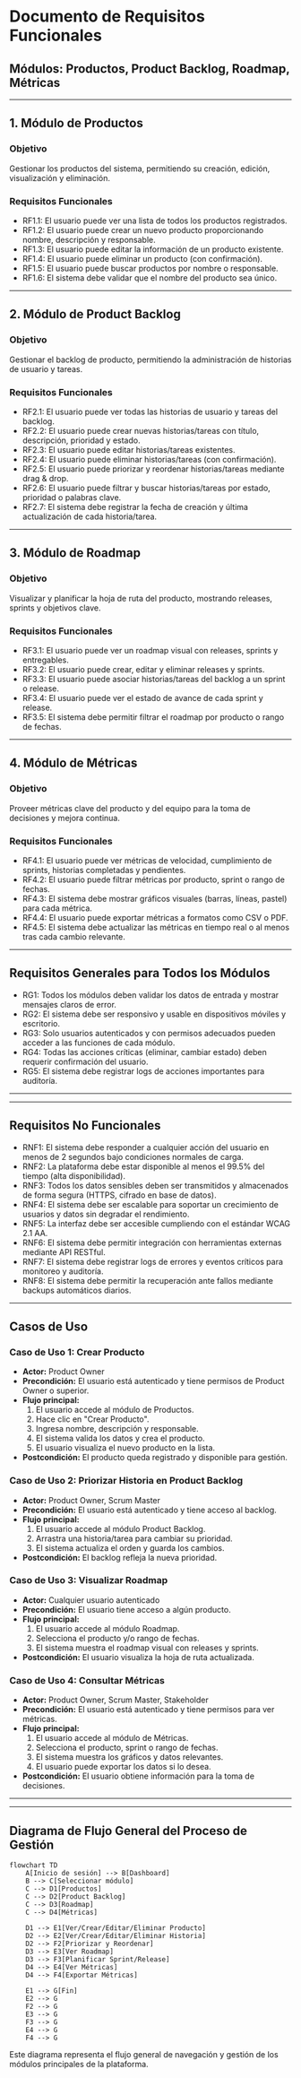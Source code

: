 # Documento de Requisitos Funcionales

## Módulos: Productos, Product Backlog, Roadmap, Métricas

---

## 1. Módulo de Productos
### Objetivo
Gestionar los productos del sistema, permitiendo su creación, edición, visualización y eliminación.

### Requisitos Funcionales
- RF1.1: El usuario puede ver una lista de todos los productos registrados.
- RF1.2: El usuario puede crear un nuevo producto proporcionando nombre, descripción y responsable.
- RF1.3: El usuario puede editar la información de un producto existente.
- RF1.4: El usuario puede eliminar un producto (con confirmación).
- RF1.5: El usuario puede buscar productos por nombre o responsable.
- RF1.6: El sistema debe validar que el nombre del producto sea único.

---

## 2. Módulo de Product Backlog
### Objetivo
Gestionar el backlog de producto, permitiendo la administración de historias de usuario y tareas.

### Requisitos Funcionales
- RF2.1: El usuario puede ver todas las historias de usuario y tareas del backlog.
- RF2.2: El usuario puede crear nuevas historias/tareas con título, descripción, prioridad y estado.
- RF2.3: El usuario puede editar historias/tareas existentes.
- RF2.4: El usuario puede eliminar historias/tareas (con confirmación).
- RF2.5: El usuario puede priorizar y reordenar historias/tareas mediante drag & drop.
- RF2.6: El usuario puede filtrar y buscar historias/tareas por estado, prioridad o palabras clave.
- RF2.7: El sistema debe registrar la fecha de creación y última actualización de cada historia/tarea.

---

## 3. Módulo de Roadmap
### Objetivo
Visualizar y planificar la hoja de ruta del producto, mostrando releases, sprints y objetivos clave.

### Requisitos Funcionales
- RF3.1: El usuario puede ver un roadmap visual con releases, sprints y entregables.
- RF3.2: El usuario puede crear, editar y eliminar releases y sprints.
- RF3.3: El usuario puede asociar historias/tareas del backlog a un sprint o release.
- RF3.4: El usuario puede ver el estado de avance de cada sprint y release.
- RF3.5: El sistema debe permitir filtrar el roadmap por producto o rango de fechas.

---

## 4. Módulo de Métricas
### Objetivo
Proveer métricas clave del producto y del equipo para la toma de decisiones y mejora continua.

### Requisitos Funcionales
- RF4.1: El usuario puede ver métricas de velocidad, cumplimiento de sprints, historias completadas y pendientes.
- RF4.2: El usuario puede filtrar métricas por producto, sprint o rango de fechas.
- RF4.3: El sistema debe mostrar gráficos visuales (barras, líneas, pastel) para cada métrica.
- RF4.4: El usuario puede exportar métricas a formatos como CSV o PDF.
- RF4.5: El sistema debe actualizar las métricas en tiempo real o al menos tras cada cambio relevante.

---

## Requisitos Generales para Todos los Módulos
- RG1: Todos los módulos deben validar los datos de entrada y mostrar mensajes claros de error.
- RG2: El sistema debe ser responsivo y usable en dispositivos móviles y escritorio.
- RG3: Solo usuarios autenticados y con permisos adecuados pueden acceder a las funciones de cada módulo.
- RG4: Todas las acciones críticas (eliminar, cambiar estado) deben requerir confirmación del usuario.
- RG5: El sistema debe registrar logs de acciones importantes para auditoría.

---


---

## Requisitos No Funcionales

- RNF1: El sistema debe responder a cualquier acción del usuario en menos de 2 segundos bajo condiciones normales de carga.
- RNF2: La plataforma debe estar disponible al menos el 99.5% del tiempo (alta disponibilidad).
- RNF3: Todos los datos sensibles deben ser transmitidos y almacenados de forma segura (HTTPS, cifrado en base de datos).
- RNF4: El sistema debe ser escalable para soportar un crecimiento de usuarios y datos sin degradar el rendimiento.
- RNF5: La interfaz debe ser accesible cumpliendo con el estándar WCAG 2.1 AA.
- RNF6: El sistema debe permitir integración con herramientas externas mediante API RESTful.
- RNF7: El sistema debe registrar logs de errores y eventos críticos para monitoreo y auditoría.
- RNF8: El sistema debe permitir la recuperación ante fallos mediante backups automáticos diarios.

---

## Casos de Uso

### Caso de Uso 1: Crear Producto
- **Actor:** Product Owner
- **Precondición:** El usuario está autenticado y tiene permisos de Product Owner o superior.
- **Flujo principal:**
  1. El usuario accede al módulo de Productos.
  2. Hace clic en "Crear Producto".
  3. Ingresa nombre, descripción y responsable.
  4. El sistema valida los datos y crea el producto.
  5. El usuario visualiza el nuevo producto en la lista.
- **Postcondición:** El producto queda registrado y disponible para gestión.

### Caso de Uso 2: Priorizar Historia en Product Backlog
- **Actor:** Product Owner, Scrum Master
- **Precondición:** El usuario está autenticado y tiene acceso al backlog.
- **Flujo principal:**
  1. El usuario accede al módulo Product Backlog.
  2. Arrastra una historia/tarea para cambiar su prioridad.
  3. El sistema actualiza el orden y guarda los cambios.
- **Postcondición:** El backlog refleja la nueva prioridad.

### Caso de Uso 3: Visualizar Roadmap
- **Actor:** Cualquier usuario autenticado
- **Precondición:** El usuario tiene acceso a algún producto.
- **Flujo principal:**
  1. El usuario accede al módulo Roadmap.
  2. Selecciona el producto y/o rango de fechas.
  3. El sistema muestra el roadmap visual con releases y sprints.
- **Postcondición:** El usuario visualiza la hoja de ruta actualizada.

### Caso de Uso 4: Consultar Métricas
- **Actor:** Product Owner, Scrum Master, Stakeholder
- **Precondición:** El usuario está autenticado y tiene permisos para ver métricas.
- **Flujo principal:**
  1. El usuario accede al módulo de Métricas.
  2. Selecciona el producto, sprint o rango de fechas.
  3. El sistema muestra los gráficos y datos relevantes.
  4. El usuario puede exportar los datos si lo desea.
- **Postcondición:** El usuario obtiene información para la toma de decisiones.

---


---

## Diagrama de Flujo General del Proceso de Gestión

```mermaid
flowchart TD
    A[Inicio de sesión] --> B[Dashboard]
    B --> C[Seleccionar módulo]
    C --> D1[Productos]
    C --> D2[Product Backlog]
    C --> D3[Roadmap]
    C --> D4[Métricas]

    D1 --> E1[Ver/Crear/Editar/Eliminar Producto]
    D2 --> E2[Ver/Crear/Editar/Eliminar Historia]
    D2 --> F2[Priorizar y Reordenar]
    D3 --> E3[Ver Roadmap]
    D3 --> F3[Planificar Sprint/Release]
    D4 --> E4[Ver Métricas]
    D4 --> F4[Exportar Métricas]

    E1 --> G[Fin]
    E2 --> G
    F2 --> G
    E3 --> G
    F3 --> G
    E4 --> G
    F4 --> G
```

Este diagrama representa el flujo general de navegación y gestión de los módulos principales de la plataforma.
